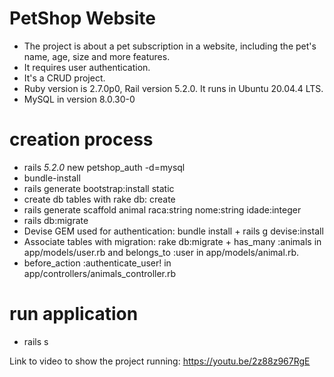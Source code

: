 # PetShop Website

- The project is about a pet subscription in a website, including the pet's name, age, size and more features.
- It requires user authentication.
- It's a CRUD project.
- Ruby version is 2.7.0p0, Rail version 5.2.0. It runs in Ubuntu 20.04.4 LTS.
- MySQL in version 8.0.30-0

# creation process
- rails _5.2.0_ new petshop_auth -d=mysql
- bundle-install
- rails generate bootstrap:install static
- create db tables with rake db: create
- rails generate scaffold animal raca:string nome:string idade:integer
- rails db:migrate
- Devise GEM used for authentication: bundle install + rails g devise:install
- Associate tables with migration: rake db:migrate + has_many :animals in app/models/user.rb and belongs_to :user in app/models/animal.rb.
- before_action :authenticate_user! in app/controllers/animals_controller.rb

# run application
- rails s

Link to video to show the project running: https://youtu.be/2z88z967RgE

